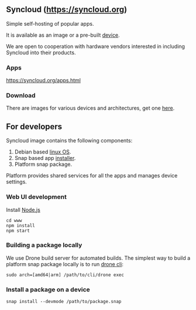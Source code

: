 ## Syncloud (https://syncloud.org)

Simple self-hosting of popular apps.

It is available as an image or a pre-built [device](https://shop.syncloud.org).

We are open to cooperation with hardware vendors interested in including Syncloud into their products.

### Apps

https://syncloud.org/apps.html

### Download

There are images for various devices and architectures, get one [here](https://github.com/syncloud/platform/wiki).

## For developers

Syncloud image contains the following components:

1. Debian based [linux OS](github.com/syncloud/image).
2. Snap based app [installer](https://github.com/syncloud/snapd).
3. Platform snap package.

Platform provides shared services for all the apps and manages device settings.

### Web UI development

Install [Node.js](https://nodejs.org/en/download)

````
cd www
npm install
npm start
````

### Building a package locally
We use Drone build server for automated builds.
The simplest way to build a platform snap package locally is to run [drone cli](http://docs.drone.io/cli-installation):
````
sudo arch=[amd64|arm] /path/to/cli/drone exec
````

### Install a package on a device
````
snap install --devmode /path/to/package.snap
````
